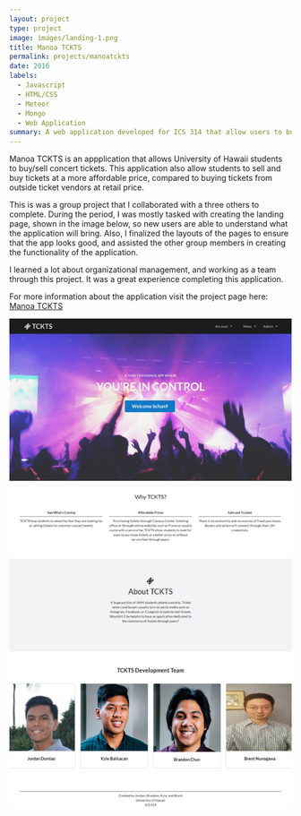 ```yaml
---
layout: project
type: project
image: images/landing-1.png
title: Manoa TCKTS
permalink: projects/manoatckts
date: 2016
labels:
  - Javascript
  - HTML/CSS
  - Meteor
  - Mongo
  - Web Application
summary: A web application developed for ICS 314 that allow users to buy/sell concert tickets easily.   
---
```


Manoa TCKTS is an appplication that allows University of Hawaii students to buy/sell concert tickets. This application also allow students to sell and buy tickets at a more affordable price, compared to buying tickets from outside ticket vendors at retail price.

This is was a group project that I collaborated with a three others to complete. During the period, I was mostly tasked with creating the landing page, shown in the image below, so new users are able to understand what the application will bring. Also, I finalized the layouts of the pages to ensure that the app looks good, and assisted the other group members in creating the functionality of the application.

I learned a lot about organizational management, and working as a team through this project. It was a great experience completing this application. 

For more information about the application visit the project page here: <a href="https://manoa-tckts.github.io/"><i class="large github icon"></i>Manoa TCKTS</a>

<img class="ui floated rounded image" src="../images/landing-page.png">
